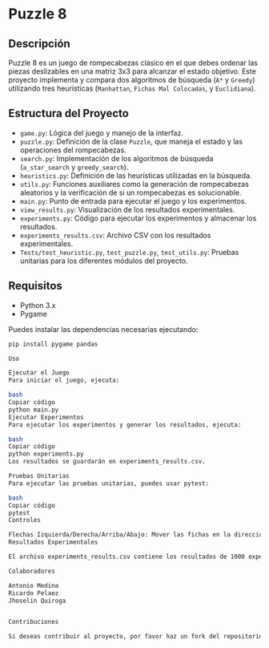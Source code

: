 # Puzzle 8

## Descripción

Puzzle 8 es un juego de rompecabezas clásico en el que debes ordenar las piezas deslizables en una matriz 3x3 para alcanzar el estado objetivo. Este proyecto implementa y compara dos algoritmos de búsqueda (`A*` y `Greedy`) utilizando tres heurísticas (`Manhattan`, `Fichas Mal Colocadas`, y `Euclidiana`).

## Estructura del Proyecto

- `game.py`: Lógica del juego y manejo de la interfaz.
- `puzzle.py`: Definición de la clase `Puzzle`, que maneja el estado y las operaciones del rompecabezas.
- `search.py`: Implementación de los algoritmos de búsqueda (`a_star_search` y `greedy_search`).
- `heuristics.py`: Definición de las heurísticas utilizadas en la búsqueda.
- `utils.py`: Funciones auxiliares como la generación de rompecabezas aleatorios y la verificación de si un rompecabezas es solucionable.
- `main.py`: Punto de entrada para ejecutar el juego y los experimentos.
- `view_results.py`: Visualización de los resultados experimentales.
- `experiments.py`: Código para ejecutar los experimentos y almacenar los resultados.
- `experiments_results.csv`: Archivo CSV con los resultados experimentales.
- `Tests/test_heuristic.py`, `test_puzzle.py`, `test_utils.py`: Pruebas unitarias para los diferentes módulos del proyecto.

## Requisitos

- Python 3.x
- Pygame

Puedes instalar las dependencias necesarias ejecutando:

```bash
pip install pygame pandas

Uso

Ejecutar el Juego
Para iniciar el juego, ejecuta:

bash
Copiar código
python main.py
Ejecutar Experimentos
Para ejecutar los experimentos y generar los resultados, ejecuta:

bash
Copiar código
python experiments.py
Los resultados se guardarán en experiments_results.csv.

Pruebas Unitarias
Para ejecutar las pruebas unitarias, puedes usar pytest:

bash
Copiar código
pytest
Controles

Flechas Izquierda/Derecha/Arriba/Abajo: Mover las fichas en la dirección deseada.
Resultados Experimentales

El archivo experiments_results.csv contiene los resultados de 1000 experimentos, incluyendo el estado inicial, el algoritmo de búsqueda utilizado, la heurística, si se encontró una solución, el tiempo de ejecución y el tamaño máximo de la frontera.

Colaboradores

Antonio Medina
Ricardo Pelaez
Jhoselin Quiroga


Contribuciones

Si deseas contribuir al proyecto, por favor haz un fork del repositorio y envía tus pull requests. Asegúrate de que tu código pase todas las pruebas y esté bien documentado.
